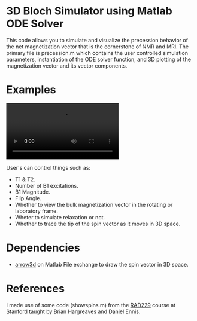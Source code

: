 # 3D Bloch Simulator using Matlab ODE Solver
This code allows you to simulate and visualize the precession behavior of the net magnetization vector that is the cornerstone of NMR and MRI. The primary file is precession.m which contains the user controlled simulation parameters, instantiation of the ODE solver function, and 3D plotting of the magnetization vector and its vector components. 

# Examples
![](/Examples/free-precession-no-relaxation-lab.mp4)

User's can control things such as:
- T1 & T2.
- Number of B1 excitations.
- B1 Magnitude.
- Flip Angle.
- Whether to view the bulk magnetization vector in the rotating or laboratory frame.
- Wheter to simulate relaxation or not.
- Whether to trace the tip of the spin vector as it moves in 3D space.

# Dependencies
- [arrow3d](https://www.mathworks.com/matlabcentral/fileexchange/71994-arrow-3d) on Matlab File exchange to draw the spin vector in 3D space.

# References
I made use of some code (showspins.m) from the [RAD229](https://web.stanford.edu/class/rad229/index.html) course at Stanford taught by Brian Hargreaves and Daniel Ennis.

